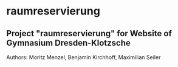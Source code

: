 # raumreservierung
Project "raumreservierung" for Website of Gymnasium Dresden-Klotzsche
---

Authors: Moritz Menzel, Benjamin Kirchhoff, Maximilian Seiler
